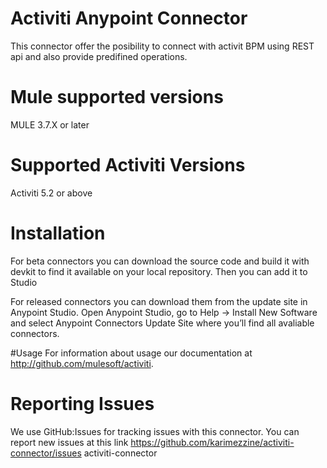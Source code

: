 # Activiti Anypoint Connector

This connector offer the posibility to connect with activit BPM using REST api and also provide predifined operations.

# Mule supported versions

MULE 3.7.X or later 

# Supported Activiti Versions
 
 Activiti 5.2 or above


# Installation 
For beta connectors you can download the source code and build it with devkit to find it available on your local repository. Then you can add it to Studio

For released connectors you can download them from the update site in Anypoint Studio. 
Open Anypoint Studio, go to Help → Install New Software and select Anypoint Connectors Update Site where you’ll find all avaliable connectors.

#Usage
For information about usage our documentation at http://github.com/mulesoft/activiti.

# Reporting Issues

We use GitHub:Issues for tracking issues with this connector. You can report new issues at this link https://github.com/karimezzine/activiti-connector/issues activiti-connector
